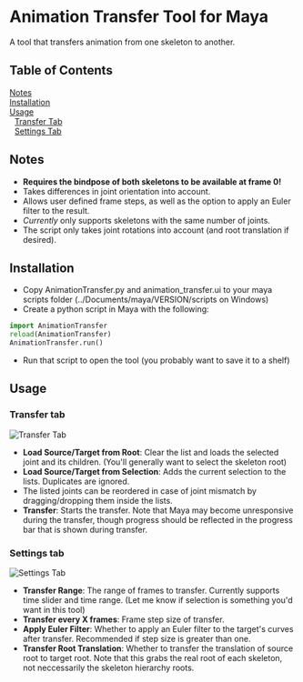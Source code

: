 # Animation Transfer Tool for Maya
A tool that transfers animation from one skeleton to another.

## Table of Contents
[Notes](#notes)  
[Installation](#installation)  
[Usage](#usage)  
 [Transfer Tab](#transfer)  
 [Settings Tab](#settings)  
  

<a name="notes"/>

## Notes
  * **Requires the bindpose of both skeletons to be available at frame 0!**
  * Takes differences in joint orientation into account.
  * Allows user defined frame steps, as well as the option to apply an Euler filter to the result.
  * *Currently* only supports skeletons with the same number of joints.
  * The script only takes joint rotations into account (and root translation if desired).

<a name="installation"/>

## Installation
  * Copy AnimationTransfer.py and animation_transfer.ui to your maya scripts folder (../Documents/maya/VERSION/scripts on Windows)
  * Create a python script in Maya with the following:
   ```python
   import AnimationTransfer
   reload(AnimationTransfer)
   AnimationTransfer.run()
   ```
  * Run that script to open the tool (you probably want to save it to a shelf)

<a name="usage"/>

## Usage

<a name="transfer"/>

### Transfer tab 

![](https://i.imgur.com/A0yCmMX.png "Transfer Tab")
  * **Load Source/Target from Root**: Clear the list and loads the selected joint and its children. (You'll generally want to select the skeleton root)
  * **Load Source/Target from Selection**: Adds the current selection to the lists. Duplicates are ignored.
  * The listed joints can be reordered in case of joint mismatch by dragging/dropping them inside the lists.
  * **Transfer**: Starts the transfer. Note that Maya may become unresponsive during the transfer, though progress should be reflected in the progress bar that is shown during transfer.

<a name="settings"/>

### Settings tab

![](https://i.imgur.com/sXXDmez.png "Settings Tab")
  * **Transfer Range**: The range of frames to transfer. Currently supports time slider and time range. (Let me know if selection is something you'd want in this tool)
  * **Transfer every X frames**: Frame step size of transfer.
  * **Apply Euler Filter**: Whether to apply an Euler filter to the target's curves after transfer. Recommended if step size is greater than one.
  * **Transfer Root Translation**: Whether to transfer the translation of source root to target root. Note that this grabs the real root of each skeleton, not neccessarily the skeleton hierarchy roots.

